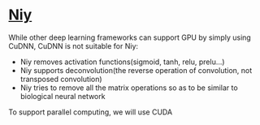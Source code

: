 [Niy](https://github.com/microic/niy)
====

While other deep learning frameworks can support GPU by simply using CuDNN, CuDNN is not suitable for Niy:
* Niy removes activation functions(sigmoid, tanh, relu, prelu...)
* Niy supports deconvolution(the reverse operation of convolution, not transposed convolution)
* Niy tries to remove all the matrix operations so as to be similar to biological neural network


To support parallel computing, we will use CUDA

